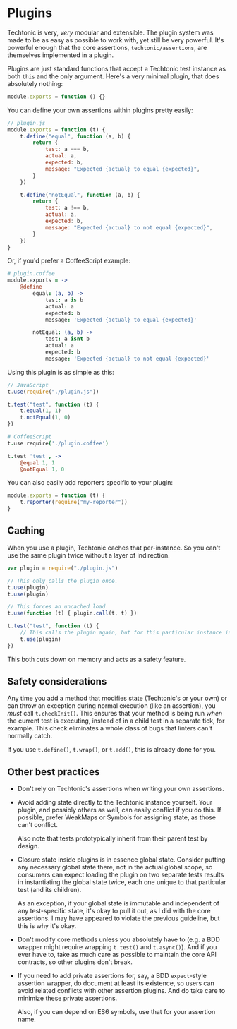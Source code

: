 # Plugins

Techtonic is very, *very* modular and extensible. The plugin system was made to be as easy as possible to work with, yet still be very powerful. It's powerful enough that the core assertions, `techtonic/assertions`, are themselves implemented in a plugin.

Plugins are just standard functions that accept a Techtonic test instance as both `this` and the only argument. Here's a very minimal plugin, that does absolutely nothing:

```js
module.exports = function () {}
```

You can define your own assertions within plugins pretty easily:

```js
// plugin.js
module.exports = function (t) {
    t.define("equal", function (a, b) {
        return {
            test: a === b,
            actual: a,
            expected: b,
            message: "Expected {actual} to equal {expected}",
        }
    })

    t.define("notEqual", function (a, b) {
        return {
            test: a !== b,
            actual: a,
            expected: b,
            message: "Expected {actual} to not equal {expected}",
        }
    })
}
```

Or, if you'd prefer a CoffeeScript example:

```coffee
# plugin.coffee
module.exports = ->
    @define
        equal: (a, b) ->
            test: a is b
            actual: a
            expected: b
            message: 'Expected {actual} to equal {expected}'

        notEqual: (a, b) ->
            test: a isnt b
            actual: a
            expected: b
            message: 'Expected {actual} to not equal {expected}'
```

Using this plugin is as simple as this:

```js
// JavaScript
t.use(require("./plugin.js"))

t.test("test", function (t) {
    t.equal(1, 1)
    t.notEqual(1, 0)
})
```

```coffee
# CoffeeScript
t.use require('./plugin.coffee')

t.test 'test', ->
    @equal 1, 1
    @notEqual 1, 0
```

You can also easily add reporters specific to your plugin:

```js
module.exports = function (t) {
    t.reporter(require("my-reporter"))
}
```

## Caching

When you use a plugin, Techtonic caches that per-instance. So you can't use the same plugin twice without a layer of indirection.

```js
var plugin = require("./plugin.js")

// This only calls the plugin once.
t.use(plugin)
t.use(plugin)

// This forces an uncached load
t.use(function (t) { plugin.call(t, t) })

t.test("test", function (t) {
    // This calls the plugin again, but for this particular instance instead.
    t.use(plugin)
})
```

This both cuts down on memory and acts as a safety feature.

## Safety considerations

Any time you add a method that modifies state (Techtonic's or your own) or can throw an exception during normal execution (like an assertion), you *must* call `t.checkInit()`. This ensures that your method is being run *when* the current test is executing, instead of in a child test in a separate tick, for example. This check eliminates a whole class of bugs that linters can't normally catch.

If you use `t.define()`, `t.wrap()`, or `t.add()`, this is already done for you.

## Other best practices

- Don't rely on Techtonic's assertions when writing your own assertions.

- Avoid adding state directly to the Techtonic instance yourself. Your plugin, and possibly others as well, can easily conflict if you do this. If possible, prefer WeakMaps or Symbols for assigning state, as those can't conflict.

    Also note that tests prototypically inherit from their parent test by design.

- Closure state inside plugins is in essence global state. Consider putting any necessary global state there, not in the actual global scope, so consumers can expect loading the plugin on two separate tests results in instantiating the global state twice, each one unique to that particular test (and its children).

    As an exception, if your global state is immutable and independent of any test-specific state, it's okay to pull it out, as I did with the core assertions. I may have appeared to violate the previous guideline, but this is why it's okay.

- Don't modify core methods unless you absolutely have to (e.g. a BDD wrapper might require wrapping `t.test()` and `t.async()`). And if you ever have to, take as much care as possible to maintain the core API contracts, so other plugins don't break.

- If you need to add private assertions for, say, a BDD `expect`-style assertion wrapper, do document at least its existence, so users can avoid related conflicts with other assertion plugins. And do take care to minimize these private assertions.

    Also, if you can depend on ES6 symbols, use that for your assertion name.
